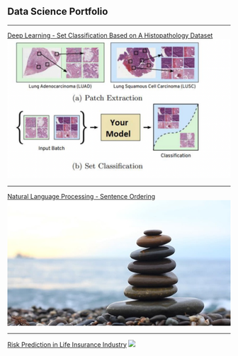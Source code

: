 ## Data Science Portfolio

---

[Deep Learning - Set Classification Based on A Histopathology Dataset](/project1)
<img src="images/set classificaiton/patch.png?raw=true"/>

---
[Natural Language Processing - Sentence Ordering](/project2)
<img src="images/stones.jpeg?raw=true"/>

---
[Risk Prediction in Life Insurance Industry](/project3)
<img src="images/dummy_thumbnail.jpg?raw=true"/>

